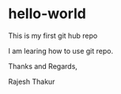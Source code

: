 # hello-world
This is my first git hub repo


I am learing how to use git repo.

Thanks and Regards,


Rajesh Thakur
